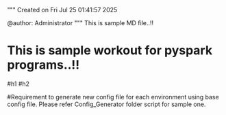 """
Created on Fri Jul 25 01:41:57 2025

@author: Administrator
"""
This is sample MD file..!!
# This is sample workout for pyspark programs..!!
#h1
#h2

#Requirement to generate new config file for each environment using base config file. Please refer Config_Generator folder script for sample one.
